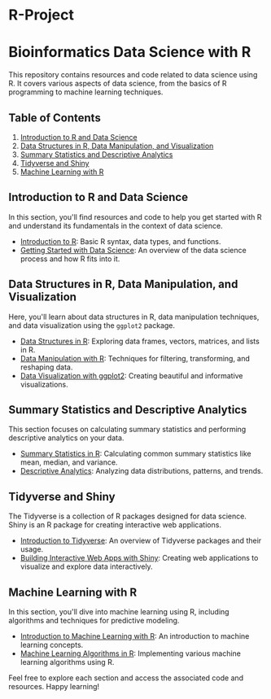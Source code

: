 # R-Project
# Bioinformatics Data Science with R

This repository contains resources and code related to data science using R. It covers various aspects of data science, from the basics of R programming to machine learning techniques.

## Table of Contents

1. [Introduction to R and Data Science](#introduction-to-r-and-data-science)
2. [Data Structures in R, Data Manipulation, and Visualization](#data-structures-in-r-data-manipulation-and-visualization)
3. [Summary Statistics and Descriptive Analytics](#summary-statistics-and-descriptive-analytics)
4. [Tidyverse and Shiny](#tidyverse-and-shiny)
5. [Machine Learning with R](#machine-learning-with-r)

## Introduction to R and Data Science

In this section, you'll find resources and code to help you get started with R and understand its fundamentals in the context of data science.

- [Introduction to R](/introduction-to-r/): Basic R syntax, data types, and functions.
- [Getting Started with Data Science](/getting-started-with-data-science/): An overview of the data science process and how R fits into it.

## Data Structures in R, Data Manipulation, and Visualization

Here, you'll learn about data structures in R, data manipulation techniques, and data visualization using the `ggplot2` package.

- [Data Structures in R](/data-structures-in-r/): Exploring data frames, vectors, matrices, and lists in R.
- [Data Manipulation with R](/data-manipulation-with-r/): Techniques for filtering, transforming, and reshaping data.
- [Data Visualization with ggplot2](/data-visualization-with-ggplot2/): Creating beautiful and informative visualizations.

## Summary Statistics and Descriptive Analytics

This section focuses on calculating summary statistics and performing descriptive analytics on your data.

- [Summary Statistics in R](/summary-statistics-in-r/): Calculating common summary statistics like mean, median, and variance.
- [Descriptive Analytics](/descriptive-analytics/): Analyzing data distributions, patterns, and trends.

## Tidyverse and Shiny

The Tidyverse is a collection of R packages designed for data science. Shiny is an R package for creating interactive web applications.

- [Introduction to Tidyverse](/introduction-to-tidyverse/): An overview of Tidyverse packages and their usage.
- [Building Interactive Web Apps with Shiny](/building-shiny-apps/): Creating web applications to visualize and explore data interactively.

## Machine Learning with R

In this section, you'll dive into machine learning using R, including algorithms and techniques for predictive modeling.

- [Introduction to Machine Learning with R](/introduction-to-machine-learning/): An introduction to machine learning concepts.
- [Machine Learning Algorithms in R](/machine-learning-algorithms/): Implementing various machine learning algorithms using R.

Feel free to explore each section and access the associated code and resources. Happy learning!

